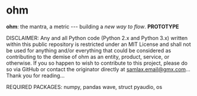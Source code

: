 # ohm
**ohm**: the mantra, a metric --- building a _new way to flow_. **PROTOTYPE**

DISCLAIMER:
  Any and all Python code (Python 2.x and Python 3.x) written within this public repository is restricted under an MIT License and
  shall not be used for anything and/or everything that could be considered as contributing to the demise of ohm as an entity,
  product, service, or otherwise. If you so happen to wish to contribute to this project, please do so via GitHub or contact the
  originator directly at samlax.email@gmx.com...
  Thank you for reading...

REQUIRED PACKAGES:
  numpy, pandas
  wave, struct
  pyaudio, os
